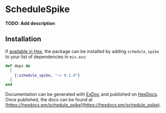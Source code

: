 # ScheduleSpike

**TODO: Add description**

## Installation

If [available in Hex](https://hex.pm/docs/publish), the package can be installed
by adding `schedule_spike` to your list of dependencies in `mix.exs`:

```elixir
def deps do
  [
    {:schedule_spike, "~> 0.1.0"}
  ]
end
```

Documentation can be generated with [ExDoc](https://github.com/elixir-lang/ex_doc)
and published on [HexDocs](https://hexdocs.pm). Once published, the docs can
be found at [https://hexdocs.pm/schedule_spike](https://hexdocs.pm/schedule_spike).

